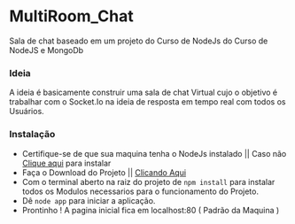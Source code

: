 # MultiRoom_Chat
Sala de chat baseado em um projeto do Curso de NodeJs do Curso de NodeJS e MongoDb


### Ideia 
A ideia é basicamente construir uma sala de chat Virtual cujo o objetivo é trabalhar com o Socket.Io na ideia de resposta em tempo real com todos os Usuários.

### Instalação 
* Certifique-se de que sua maquina tenha o NodeJs instalado || Caso não [Clique aqui](https://nodejs.org/en/download/) para instalar
* Faça o Download do Projeto || [Clicando Aqui](https://github.com/martins20/MultiRoom_Chat/archive/master.zip)
* Com o terminal aberto na raiz do projeto de `npm install` para instalar todos os Modulos necessarios para o funcionamento do Projeto.
* Dê `node app` para iniciar a aplicação.
* Prontinho ! A pagina inicial fica em localhost:80 ( Padrão da Maquina )
